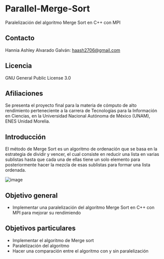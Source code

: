 # Parallel-Merge-Sort
Paralelización del algoritmo Merge Sort en C++ con MPI

## Contacto
Hannia Ashley Alvarado Galván: haash2706@gmail.com

## Licencia 
GNU General Public License 3.0

## Afiliaciones
Se presenta el proyecto final para la materia de cómputo de alto rendimiento perteneciente a la carrera de Tecnologías para la Información en Ciencias, en la Universidad Nacional Autónoma de México (UNAM), ENES Unidad Morelia.

## Introducción 
El método de Merge Sort es un algoritmo de ordenación que se basa en la estrategia de dividir y vencer, el cual consiste en reducir una lista en varias sublistas hasta que cada una de ellas tiene un solo elemento para posteriormente hacer la mezcla de esas sublistas para formar una lista ordenada.

![image](https://github.com/user-attachments/assets/0d9d97f8-b721-4da2-b6a1-4971de9c17d0)

## Objetivo general 
* Implementar una paralelización del algoritmo Merge Sort en C++ con MPI para mejorar su rendimiendo 

## Objetivos particulares 
* Implementar el algoritmo de Merge sort
* Paralelización del algoritmo
* Hacer una comparación entre el algoritmo con y sin paralelización 


